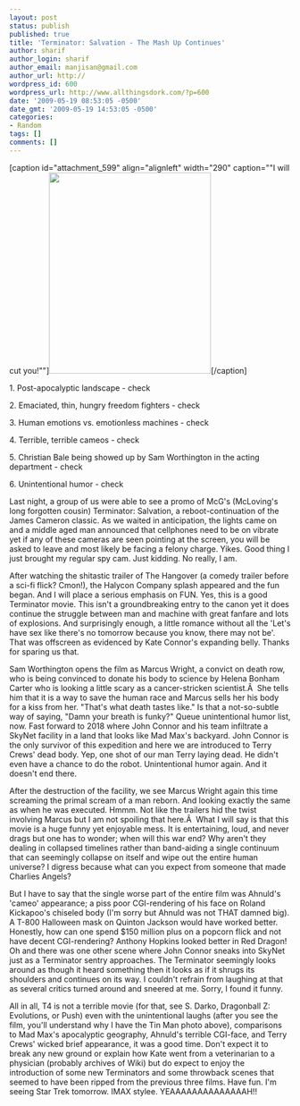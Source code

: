 ```yaml
---
layout: post
status: publish
published: true
title: 'Terminator: Salvation - The Mash Up Continues'
author: sharif
author_login: sharif
author_email: manjisan@gmail.com
author_url: http://
wordpress_id: 600
wordpress_url: http://www.allthingsdork.com/?p=600
date: '2009-05-19 08:53:05 -0500'
date_gmt: '2009-05-19 14:53:05 -0500'
categories:
- Random
tags: []
comments: []
---
```

<p>[caption id="attachment_599" align="alignleft" width="290" caption=""I will cut you!""]<a href="http://www.allthingsdork.com/wp-content/uploads/2009/05/tin_man_rainbow_693090085509.jpg"><img class="size-full wp-image-599" title="tin_man_rainbow_693090085509" src="http://www.allthingsdork.com/wp-content/uploads/2009/05/tin_man_rainbow_693090085509.jpg" alt=""I will cut you!"" width="290" height="360" /></a>[/caption]</p>
<p>1. Post-apocalyptic landscape - check</p>
<p>2. Emaciated, thin, hungry freedom fighters - check</p>
<p>3. Human emotions vs. emotionless machines - check</p>
<p>4. Terrible, terrible cameos - check</p>
<p>5. Christian Bale being showed up by Sam Worthington in the acting department - check</p>
<p>6. Unintentional humor - check</p>
<p>Last night, a group of us were able to see a promo of McG's (McLoving's long forgotten cousin) Terminator: Salvation, a reboot-continuation of the James Cameron classic. As we waited in anticipation, the lights came on and a middle aged man announced that cellphones need to be on vibrate yet if any of these cameras are seen pointing at the screen, you will be asked to leave and most likely be facing a felony charge. Yikes. Good thing I just brought my regular spy cam. Just kidding. No really, I am.</p>
<p>After watching the shitastic trailer of The Hangover (a comedy trailer before a sci-fi flick? Cmon!), the Halycon Company splash appeared and the fun began. And I will place a serious emphasis on FUN. Yes, this is a good Terminator movie. This isn't a groundbreaking entry to the canon yet it does continue the struggle between man and machine with great fanfare and lots of explosions. And surprisingly enough, a little romance without all the 'Let's have sex like there's no tomorrow because you know, there may not be'. That was offscreen as evidenced by Kate Connor's expanding belly. Thanks for sparing us that.</p>
<p>Sam Worthington opens the film as Marcus Wright, a convict on death row, who is being convinced to donate his body to science by Helena Bonham Carter who is looking a little scary as a cancer-stricken scientist.&Acirc;&nbsp; She tells him that it is a way to save the human race and Marcus sells her his body for a kiss from her. "That's what death tastes like." Is that a not-so-subtle way of saying, "Damn your breath is funky?" Queue unintentional humor list, now. Fast forward to 2018 where John Connor and his team infiltrate a SkyNet facility in a land that looks like Mad Max's backyard. John Connor is the only survivor of this expedition and here we are introduced to Terry Crews' dead body. Yep, one shot of our man Terry laying dead. He didn't even have a chance to do the robot. Unintentional humor again. And it doesn't end there.</p>
<p>After the destruction of the facility, we see Marcus Wright again this time screaming the primal scream of a man reborn. And looking exactly the same as when he was executed. Hmmm. Not like the trailers hid the twist involving Marcus but I am not spoiling that here.&Acirc;&nbsp; What I will say is that this movie is a huge funny yet enjoyable mess. It is entertaining, loud, and never drags but one has to wonder; when will this war end? Why aren't they dealing in collapsed timelines rather than band-aiding a single continuum that can seemingly collapse on itself and wipe out the entire human universe? I digress because what can you expect from someone that made Charlies Angels?</p>
<p>But I have to say that the single worse part of the entire film was Ahnuld's 'cameo' appearance; a piss poor CGI-rendering of his face on Roland Kickapoo's chiseled body (I'm sorry but Ahnuld was not THAT damned big). A T-800 Halloween mask on Quinton Jackson would have worked better. Honestly, how can one spend $150 million plus on a popcorn flick and not have decent CGI-rendering? Anthony Hopkins looked better in Red Dragon! Oh and there was one other scene where John Connor sneaks into SkyNet just as a Terminator sentry approaches. The Terminator seemingly looks around as though it heard something then it looks as if it shrugs its shoulders and continues on its way. I couldn't refrain from laughing at that as several critics turned around and sneered at me. Sorry, I found it funny.</p>
<p>All in all, T4 is not a terrible movie (for that, see S. Darko, Dragonball Z: Evolutions, or Push) even with the unintentional laughs (after you see the film, you'll understand why I have the Tin Man photo above), comparisons to Mad Max's apocalyptic geography, Ahnuld's terrible CGI-face, and Terry Crews' wicked brief appearance, it was a good time. Don't expect it to break any new ground or explain how Kate went from a veterinarian to a physician (probably archives of Wiki) but do expect to enjoy the introduction of some new Terminators and some throwback scenes that seemed to have been ripped from the previous three films. Have fun. I'm seeing Star Trek tomorrow. IMAX stylee. YEAAAAAAAAAAAAAAH!!</p>
